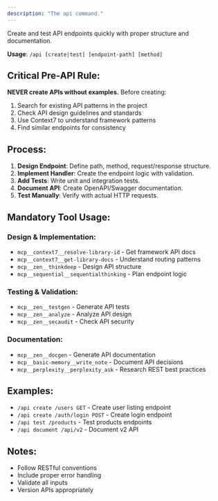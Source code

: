 ```yaml
---
description: "The api command."
---
```


Create and test API endpoints quickly with proper structure and documentation.

**Usage**: `/api [create|test] [endpoint-path] [method]`

## Critical Pre-API Rule:
**NEVER create APIs without examples.** Before creating:
1. Search for existing API patterns in the project
2. Check API design guidelines and standards
3. Use Context7 to understand framework patterns
4. Find similar endpoints for consistency

## Process:
1. **Design Endpoint**: Define path, method, request/response structure.
2. **Implement Handler**: Create the endpoint logic with validation.
3. **Add Tests**: Write unit and integration tests.
4. **Document API**: Create OpenAPI/Swagger documentation.
5. **Test Manually**: Verify with actual HTTP requests.

## Mandatory Tool Usage:

### Design & Implementation:
- `mcp__context7__resolve-library-id` - Get framework API docs
- `mcp__context7__get-library-docs` - Understand routing patterns
- `mcp__zen__thinkdeep` - Design API structure
- `mcp__sequential__sequentialthinking` - Plan endpoint logic

### Testing & Validation:
- `mcp__zen__testgen` - Generate API tests
- `mcp__zen__analyze` - Analyze API design
- `mcp__zen__secaudit` - Check API security

### Documentation:
- `mcp__zen__docgen` - Generate API documentation
- `mcp__basic-memory__write_note` - Document API decisions
- `mcp__perplexity__perplexity_ask` - Research REST best practices

## Examples:
- `/api create /users GET` - Create user listing endpoint
- `/api create /auth/login POST` - Create login endpoint
- `/api test /products` - Test products endpoints
- `/api document /api/v2` - Document v2 API

## Notes:
- Follow RESTful conventions
- Include proper error handling
- Validate all inputs
- Version APIs appropriately